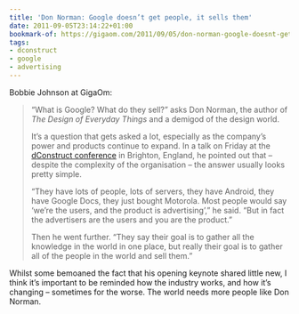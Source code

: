```yaml
---
title: 'Don Norman: Google doesn’t get people, it sells them'
date: 2011-09-05T23:14:22+01:00
bookmark-of: https://gigaom.com/2011/09/05/don-norman-google-doesnt-get-people-it-sells-them/
tags:
- dconstruct
- google
- advertising
---
```

Bobbie Johnson at GigaOm:

> “What is Google? What do they sell?” asks Don Norman, the author of <cite>The Design of Everyday Things</cite> and a demigod of the design world.
>
> It’s a question that gets asked a lot, especially as the company’s power and products continue to expand. In a talk on Friday at the [dConstruct conference][1] in Brighton, England, he pointed out that – despite the complexity of the organisation – the answer usually looks pretty simple.
>
> “They have lots of people, lots of servers, they have Android, they have Google Docs, they just bought Motorola. Most people would say ‘we’re the users, and the product is advertising’,” he said. “But in fact the advertisers are the users and you are the product.”
>
> Then he went further. “They say their goal is to gather all the knowledge in the world in one place, but really their goal is to gather all of the people in the world and sell them.”

Whilst some bemoaned the fact that his opening keynote shared little new, I think it’s important to be reminded how the industry works, and how it’s changing – sometimes for the worse. The world needs more people like Don Norman.

[1]: http://2011.dconstruct.org/
